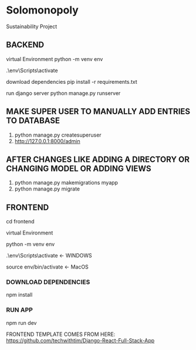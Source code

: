 # Solomonopoly
Sustainability Project

## BACKEND

virtual Environment
python -m venv env  

.\env\Scripts\activate  

download dependencies
pip install -r requirements.txt

run django server
python manage.py runserver


## MAKE SUPER USER TO MANUALLY ADD ENTRIES TO DATABASE

1) python manage.py createsuperuser
2) http://127.0.0.1:8000/admin


## AFTER CHANGES LIKE ADDING A DIRECTORY OR CHANGING MODEL OR ADDING VIEWS

1) python manage.py makemigrations myapp
2) python manage.py migrate


## FRONTEND

cd frontend

virtual Environment

python -m venv env 

.\env\Scripts\activate  <- WINDOWS

source env/bin/activate <- MacOS


### DOWNLOAD DEPENDENCIES
npm install

### RUN APP
npm run dev


FRONTEND TEMPLATE COMES FROM HERE:
https://github.com/techwithtim/Django-React-Full-Stack-App
